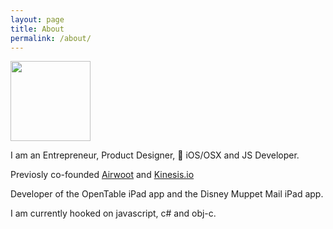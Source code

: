 ```yaml
---
layout: page
title: About
permalink: /about/
---
```


<img src="https://www.dropbox.com/s/8w9wueye3ceur17/profile-rounded.png?dl=1" style="height: 128px !important; width: 128px !important; margin: 0;"/>

I am an Entrepreneur, Product Designer,  iOS/OSX and JS Developer.

Previosly co-founded [Airwoot](http://airwoot.com) and [Kinesis.io](http://kinesis.io)

Developer of the OpenTable iPad app and the Disney Muppet Mail iPad app.

I am currently hooked on javascript, c# and obj-c.
